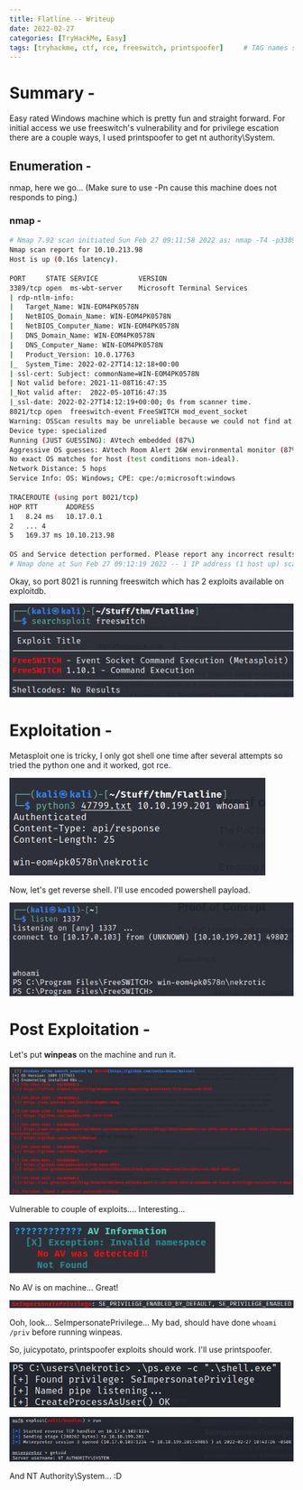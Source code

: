 ```yaml
---
title: Flatline -- Writeup
date: 2022-02-27
categories: [TryHackMe, Easy]
tags: [tryhackme, ctf, rce, freeswitch, printspoofer]     # TAG names should always be lowercase
---
```


# Summary -
Easy rated Windows machine which is pretty fun and straight forward. For initial access we use freeswitch's vulnerability and for privilege escation there are a couple ways, I used printspoofer to get nt authority\System.

## Enumeration -
nmap, here we go... (Make sure to use -Pn cause this machine does not responds to ping.)
### nmap -
```bash
# Nmap 7.92 scan initiated Sun Feb 27 09:11:58 2022 as: nmap -T4 -p3389,8021 -A -oA nmap/Flatline -Pn 10.10.213.98
Nmap scan report for 10.10.213.98
Host is up (0.16s latency).

PORT     STATE SERVICE          VERSION
3389/tcp open  ms-wbt-server    Microsoft Terminal Services
| rdp-ntlm-info: 
|   Target_Name: WIN-EOM4PK0578N
|   NetBIOS_Domain_Name: WIN-EOM4PK0578N
|   NetBIOS_Computer_Name: WIN-EOM4PK0578N
|   DNS_Domain_Name: WIN-EOM4PK0578N
|   DNS_Computer_Name: WIN-EOM4PK0578N
|   Product_Version: 10.0.17763
|_  System_Time: 2022-02-27T14:12:18+00:00
| ssl-cert: Subject: commonName=WIN-EOM4PK0578N
| Not valid before: 2021-11-08T16:47:35
|_Not valid after:  2022-05-10T16:47:35
|_ssl-date: 2022-02-27T14:12:19+00:00; 0s from scanner time.
8021/tcp open  freeswitch-event FreeSWITCH mod_event_socket
Warning: OSScan results may be unreliable because we could not find at least 1 open and 1 closed port
Device type: specialized
Running (JUST GUESSING): AVtech embedded (87%)
Aggressive OS guesses: AVtech Room Alert 26W environmental monitor (87%)
No exact OS matches for host (test conditions non-ideal).
Network Distance: 5 hops
Service Info: OS: Windows; CPE: cpe:/o:microsoft:windows

TRACEROUTE (using port 8021/tcp)
HOP RTT       ADDRESS
1   8.24 ms   10.17.0.1
2   ... 4
5   169.37 ms 10.10.213.98

OS and Service detection performed. Please report any incorrect results at https://nmap.org/submit/ .
# Nmap done at Sun Feb 27 09:12:19 2022 -- 1 IP address (1 host up) scanned in 21.65 seconds
```

Okay, so port 8021 is running freeswitch which has 2 exploits available on exploitdb. 

![[Pasted image 20220227214757.png]](/assets/img/tryhackme/flatline/20220227214757.png)

# Exploitation -
Metasploit one is tricky, I only got shell one time after several attempts so tried the python one and it worked, got rce.

![[Pasted image 20220227210145.png]](/assets/img/tryhackme/flatline/20220227210145.png)

Now, let's get reverse shell. I'll use encoded powershell payload.

![[Pasted image 20220227210227.png]](/assets/img/tryhackme/flatline/20220227210227.png)

# Post Exploitation -
Let's put **winpeas** on the machine and run it.

![[Pasted image 20220227210310.png]](/assets/img/tryhackme/flatline/20220227210310.png)

Vulnerable to couple of exploits.... Interesting...

![[Pasted image 20220227210352.png]](/assets/img/tryhackme/flatline/20220227210352.png)

No AV is on machine... Great!

![[Pasted image 20220227214041.png]](/assets/img/tryhackme/flatline/20220227214041.png)

Ooh, look... SeImpersonatePrivilege... My bad, should have done `whoami /priv` before running winpeas.

So, juicypotato, printspoofer exploits should work. I'll use printspoofer.

![[Pasted image 20220227214407.png]](/assets/img/tryhackme/flatline/20220227214407.png)

![[Pasted image 20220227214418.png]](/assets/img/tryhackme/flatline/20220227214418.png)

And NT Authority\System... :D

